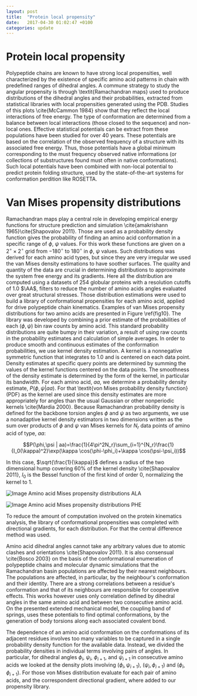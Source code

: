 ```yaml
---
layout: post
title:  "Protein local propensity"
date:   2017-04-30 01:02:47 +0100
categories: update
---
```

# Protein local propensity

Polypeptide chains are known to have strong local propensities, well characterized by the existence of specific amino 
acid patterns in chain with predefined ranges of dihedral angles. A commune strategy to study the angular propensity 
is through \textit{Ramachandran maps} used to produce distributions of the dihedral angles and their probabilities, 
extracted from statistical libraries with local propensities generated using the PDB. Studies of this plots 
\cite{McCammon 1984} show that they reflect the local interactions of free energy. The type of conformation are 
determined from a balance between local interactions (those closed to the sequence) and non-local ones. 
Effective statistical potentials can be extract from these populations have been studied for over 40 years. 
These potentials are based on the correlation of the observed frequency of a structure with its associated 
free energy. Thus, those potentials have a global minimum corresponding to the must frequency observed 
native informations (or collections of substructures found must often in native conformations). Such local potentials 
have been combined with non-local potential to predict protein folding structure, used  by the state-of-the-art systems
 for conformation perdition like ROSETTA.  

# Van Mises propensity distributions

Ramachandran maps play a central role in developing empirical energy functions for structure prediction and simulation 
\cite{amakrishann 1965}\cite{Shapovalov 2011}. Those are used as a probability density function gives the probability of 
finding an amino acid conformation in a specific range of $\phi$, $\psi$ values. For this work these functions are given on 
a $2^\circ\times 2^\circ$ grid from $-180^\circ$ to $180^\circ$ in $\phi$, $\psi$ values. Such distributions was derived for
 each amino acid types, but since they are very irregular we used the van Mises density estimations to have soother 
surfaces. The quality and quantity of the data are crucial in determining distributions to approximate the system free 
energy and its gradients. Here all the distribution are computed using a datasets of $254$ globular proteins with a
 resolution cutoffs of 1.0 $\AA$, filters to reduce the number of amino acids angles evaluated over great structural 
stresses. Those distribution estimations were used to build a library of conformational propensities for each amino 
acid, applied for drive polypeptide chain kinematics. Examples of van Mises propensity distributions for two amino 
acids are presented in Figure \ref{fig10}. The library was developed by combining a prior estimate of the probabilities
 of each $(\phi,\psi)$ bin raw counts by amino acid. This standard probability distributions are quite bumpy in their 
variation, a result of using raw counts in the probability estimates and calculation of simple averages. In order to 
produce smooth and continuous estimates of the conformation probabilities, we use kernel density estimation. A 
kernel is a nonnegative symmetric function that integrates to $1.0$ and is centered on each data point. Density estimates
 at specific query points are determined by summing the values of the kernel functions centered on the data points.
 The smoothness of the density estimate is determined by the form of the kernel, in particular its bandwidth. For each 
amino acid, $aa$, we determine a probability density estimate, $P(\phi,\psi | aa)$. For that \textit{von Mises probability 
density function} (PDF) as the kernel are used since this density estimates are more appropriately for angles than the
 usual Gaussian or other nonperiodic kernels \cite{Mardia 2000}. Because Ramachandran probability density is defined
 for the backbone torsion angles $\phi$ and $\psi$ as two arguments, we use a nonadaptive kernel density estimators 
in two dimensions written as the sum over products of $\phi$ and $\psi$ van Mises kernels for $N_r$ data points of 
amino acid of type, $aa$:

$$P(\phi,\psi | aa)=\frac{1}{4\pi^2N_r}\sum_{i=1}^{N_r}\frac{1}{I_0(\kappa)^2}\exp(\kappa \cos(\phi-\phi_i)+\kappa \cos(\psi-\psi_i))$$

In this case, $\sqrt{\frac{1}{\kappa}}$ defines a radius of the two dimensional hump covering $60\%$ of the kernel 
density \cite{Shapovalov 2011}, $I_0$ is the Bessel function of the first kind of order $0$, normalizing the kernel to $1$. 


![Image](../../../../images/Rama1_test2ALA.jpg)
Amino acid Mises propensity distributions  ALA

![Image](../../../../images/Rama1_test2PHE.jpg)
 Amino acid Mises propensity distributions PHE 

To reduce the amount of computation involved on the protein kinematics analysis, the library of conformational
 propensities was completed with directional gradients, for each distribution. For that the central difference method
 was used.

Amino acid dihedral angles cannot take any arbitrary values due to atomic clashes and orientations 
\cite{Shapovalov 2011}. It is also consensual \cite{Bosco 2003} on the basis of the conformational enumeration of
 polypeptide chains and molecular dynamic simulations that the Ramachandran basin populations are affected by
 their nearest neighbours. The populations are affected, in particular, by the neighbour's conformation and their identity.
 There are a strong correlations between a residue's conformation  and that of its neighbours are responsible for
 cooperative effects. This works however uses only correlation defined by dihedral angles in the same amino acid and 
between two consecutive amino acid. On the presented extended mechanical model, the coupling band of springs,
 uses these potentials to find optimal conformations, by the generation of body torsions along each associated covalent
 bond.

The dependence of an amino acid conformation on the conformations of its adjacent residues involves too many 
variables to be captured in a single probability density function for the available data. Instead, we divided the 
probability densities in individual terms involving pairs of angles. In particular, for dihedral angles $\phi_i$, $\psi_i$, 
$\phi_{i+1}$, and $\psi_{i+1}$ in consecutive amino acids
we looked at the density plots involving $(\phi_i,\psi_{i+1})$, $(\psi_i,\phi_{i+1})$ and $(\phi_i,\phi_{i+1})$.  For those 
von Mises distribution evaluate for each pair of amino acids, and the correspondent directional gradient, where added
 to our propensity library.
